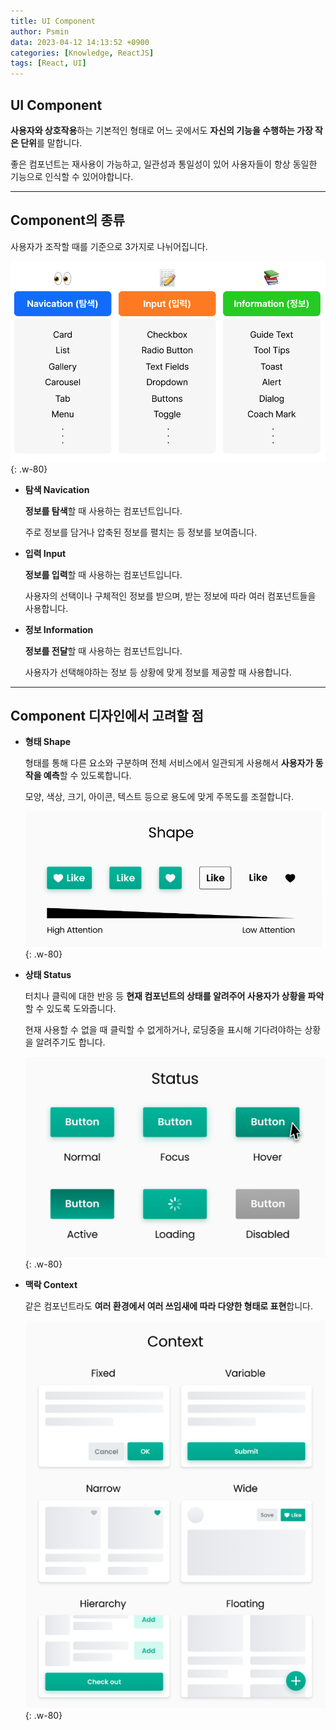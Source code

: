 ```yaml
---
title: UI Component
author: Psmin
data: 2023-04-12 14:13:52 +0900
categories: [Knowledge, ReactJS]
tags: [React, UI]
---
```


## UI Component

**사용자와 상호작용**하는 기본적인 형태로 어느 곳에서도 **자신의 기능을 수행하는 가장 작은 단위**를 말합니다.

좋은 컴포넌트는 재사용이 가능하고, 일관성과 통일성이 있어 사용자들이 항상 동일한 기능으로 인식할 수 있어야합니다.

---

## Component의 종류

사용자가 조작할 때를 기준으로 3가지로 나뉘어집니다.

![compo-categories](/assets/img/compo-categories.png){: .w-80}

- **탐색 Navication**

  **정보를 탐색**할 때 사용하는 컴포넌트입니다.

  주로 정보를 담거나 압축된 정보를 펼치는 등 정보를 보여줍니다.

- **입력 Input**

  **정보를 입력**할 때 사용하는 컴포넌트입니다.

  사용자의 선택이나 구체적인 정보를 받으며, 받는 정보에 따라 여러 컴포넌트들을 사용합니다.

- **정보 Information**

  **정보를 전달**할 때 사용하는 컴포넌트입니다.

  사용자가 선택해야하는 정보 등 상황에 맞게 정보를 제공할 때 사용합니다.

---

## Component 디자인에서 고려할 점

- **형태 Shape**

  형태를 통해 다른 요소와 구분하며 전체 서비스에서 일관되게 사용해서 **사용자가 동작을 예측**할 수 있도록합니다.

  모양, 색상, 크기, 아이콘, 텍스트 등으로 용도에 맞게 주목도를 조절합니다.

  ![compo-shape](/assets/img/compo-shape.png){: .w-80}

- **상태 Status**

  터치나 클릭에 대한 반응 등 **현재 컴포넌트의 상태를 알려주어 사용자가 상황을 파악**할 수 있도록 도와줍니다.

  현재 사용할 수 없을 때 클릭할 수 없게하거나, 로딩중을 표시해 기다려야하는 상황을 알려주기도 합니다.

  ![compo-status](/assets/img/compo-status.png){: .w-80}

- **맥락 Context**

  같은 컴포넌트라도 **여러 환경에서 여러 쓰임새에 따라 다양한 형태로 표현**합니다.

  ![compo-context](/assets/img/compo-context.png){: .w-80}
